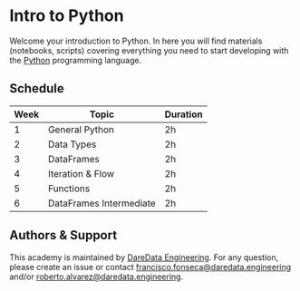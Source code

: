 # Intro to Python

Welcome your introduction to Python. In here you will find materials (notebooks, scripts) covering everything you need to start developing with the [Python](https://www.python.org/) programming language.


## Schedule


| Week  | Topic                   | Duration |
| ----- | ----------------------- | -------- |
|   1   | General Python          | 2h      |
|   2   | Data Types              | 2h      |
|   3   | DataFrames              | 2h      |
|   4   | Iteration & Flow        | 2h      |
|   5   | Functions               | 2h      |
|   6   | DataFrames Intermediate | 2h      |



## Authors & Support
This academy is maintained by [DareData Engineering](https://www.daredata.engineering). For any question, please create an issue or contact <francisco.fonseca@daredata.engineering> and/or <roberto.alvarez@daredata.engineering>.
